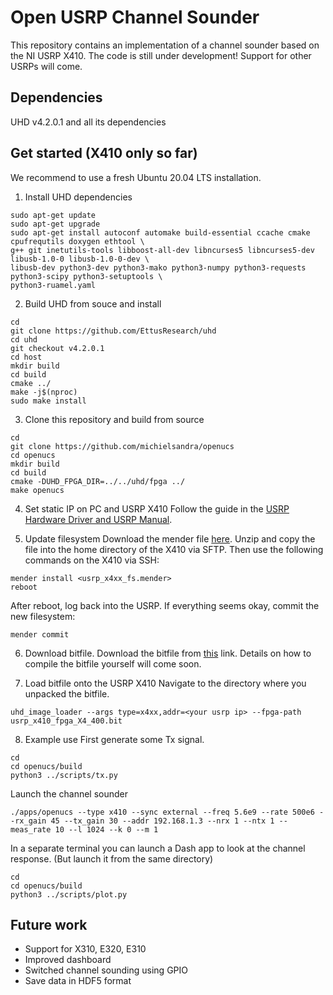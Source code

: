 # Open USRP Channel Sounder

This repository contains an implementation of a channel sounder based on the NI USRP X410. The code is still under development! 
Support for other USRPs will come.

## Dependencies

UHD v4.2.0.1 and all its dependencies


## Get started (X410 only so far)
We recommend to use a fresh Ubuntu 20.04 LTS installation.

1. Install UHD dependencies
```
sudo apt-get update
sudo apt-get upgrade
sudo apt-get install autoconf automake build-essential ccache cmake cpufrequtils doxygen ethtool \
g++ git inetutils-tools libboost-all-dev libncurses5 libncurses5-dev libusb-1.0-0 libusb-1.0-0-dev \
libusb-dev python3-dev python3-mako python3-numpy python3-requests python3-scipy python3-setuptools \
python3-ruamel.yaml
```

2. Build UHD from souce and install
```
cd
git clone https://github.com/EttusResearch/uhd
cd uhd
git checkout v4.2.0.1
cd host
mkdir build
cd build
cmake ../
make -j$(nproc)
sudo make install
```

3. Clone this repository and build from source
```
cd
git clone https://github.com/michielsandra/openucs
cd openucs
mkdir build
cd build
cmake -DUHD_FPGA_DIR=../../uhd/fpga ../
make openucs
```

4. Set static IP on PC and USRP X410
Follow the guide in the [USRP Hardware Driver and USRP Manual](https://files.ettus.com/manual/page_usrp_x4xx.html).

5. Update filesystem
Download the mender file [here](https://files.ettus.com/binaries/cache/x4xx/meta-ettus-v4.2.0.1-rc1/). 
Unzip and copy the file into the home directory of the X410 via SFTP.
Then use the following commands on the X410 via SSH:
```
mender install <usrp_x4xx_fs.mender>
reboot
```
After reboot, log back into the USRP. If everything seems okay, commit the new filesystem:
```
mender commit
```

6. Download bitfile.
Download the bitfile from [this](https://lu.box.com/s/6g7uecb6cc5l842corv2gof9yfmjjk52) link.
Details on how to compile the bitfile yourself will come soon.

7. Load bitfile onto the USRP X410 
Navigate to the directory where you unpacked the bitfile.
```
uhd_image_loader --args type=x4xx,addr=<your usrp ip> --fpga-path usrp_x410_fpga_X4_400.bit
```

8. Example use
First generate some Tx signal.
```
cd
cd openucs/build
python3 ../scripts/tx.py
```
Launch the channel sounder
```
./apps/openucs --type x410 --sync external --freq 5.6e9 --rate 500e6 --rx_gain 45 --tx_gain 30 --addr 192.168.1.3 --nrx 1 --ntx 1 --meas_rate 10 --l 1024 --k 0 --m 1
```
In a separate terminal you can launch a Dash app to look at the channel response. (But launch it from the same directory)
```
cd
cd openucs/build
python3 ../scripts/plot.py
```

## Future work
- Support for X310, E320, E310
- Improved dashboard
- Switched channel sounding using GPIO
- Save data in HDF5 format

